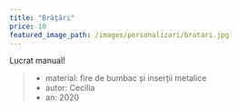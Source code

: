 ```yaml
---
title: "Brățări"
price: 10
featured_image_path: /images/personalizari/bratari.jpg
---
```


Lucrat manual!

> - material: fire de bumbac și inserții metalice
> - autor: Cecilia
> - an: 2020
